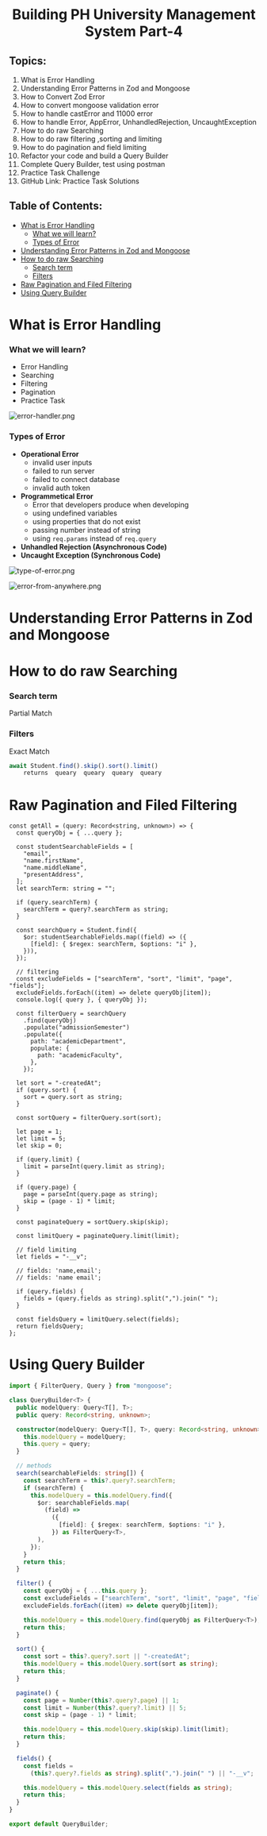 <h1 align='center'>Building PH University Management System Part-4</h1>

## Topics:

1. What is Error Handling
2. Understanding Error Patterns in Zod and Mongoose
3. How to Convert Zod Error
4. How to convert mongoose validation error
5. How to handle castError and 11000 error
6. How to handle Error, AppError, UnhandledRejection, UncaughtException
7. How to do raw Searching
8. How to do raw filtering ,sorting and limiting
9. How to do pagination and field limiting
10. Refactor your code and build a Query Builder
11. Complete Query Builder, test using postman
12. Practice Task Challenge
13. GitHub Link: Practice Task Solutions

## Table of Contents:

- [What is Error Handling](#what-is-error-handling)
  - [What we will learn?](#what-we-will-learn)
  - [Types of Error](#types-of-error)
- [Understanding Error Patterns in Zod and Mongoose](#understanding-error-patterns-in-zod-and-mongoose)
- [How to do raw Searching](#how-to-do-raw-searching)
  - [Search term](#search-term)
  - [Filters](#filters)
- [Raw Pagination and Filed Filtering](#raw-pagination-and-filed-filtering)
- [Using Query Builder](#using-query-builder)

# What is Error Handling

### What we will learn?

- Error Handling
- Searching
- Filtering
- Pagination
- Practice Task

![error-handler.png](https://i.ibb.co/PtjCmtg/error-handler.png)

### Types of Error

- **Operational Error**
  - invalid user inputs
  - failed to run server
  - failed to connect database
  - invalid auth token
- **Programmetical Error**
  - Error that developers produce when developing
  - using undefined variables
  - using properties that do not exist
  - passing number instead of string
  - using `req.params` instead of `req.query`
- **Unhandled Rejection (Asynchronous Code)**
- **Uncaught Exception (Synchronous Code)**

![type-of-error.png](https://i.ibb.co/wQGQ3y1/type-of-error.png)

![error-from-anywhere.png](https://i.ibb.co/BVJtM1R/error-from-anywhere.png)

# Understanding Error Patterns in Zod and Mongoose

# How to do raw Searching

### Search term

Partial Match

### Filters

Exact Match

```ts
await Student.find().skip().sort().limit()
    returns  queary  queary  queary  queary
```

# Raw Pagination and Filed Filtering

```tsx
const getAll = (query: Record<string, unknown>) => {
  const queryObj = { ...query };

  const studentSearchableFields = [
    "email",
    "name.firstName",
    "name.middleName",
    "presentAddress",
  ];
  let searchTerm: string = "";

  if (query.searchTerm) {
    searchTerm = query?.searchTerm as string;
  }

  const searchQuery = Student.find({
    $or: studentSearchableFields.map((field) => ({
      [field]: { $regex: searchTerm, $options: "i" },
    })),
  });

  // filtering
  const excludeFields = ["searchTerm", "sort", "limit", "page", "fields"];
  excludeFields.forEach((item) => delete queryObj[item]);
  console.log({ query }, { queryObj });

  const filterQuery = searchQuery
    .find(queryObj)
    .populate("admissionSemester")
    .populate({
      path: "academicDepartment",
      populate: {
        path: "academicFaculty",
      },
    });

  let sort = "-createdAt";
  if (query.sort) {
    sort = query.sort as string;
  }

  const sortQuery = filterQuery.sort(sort);

  let page = 1;
  let limit = 5;
  let skip = 0;

  if (query.limit) {
    limit = parseInt(query.limit as string);
  }

  if (query.page) {
    page = parseInt(query.page as string);
    skip = (page - 1) * limit;
  }

  const paginateQuery = sortQuery.skip(skip);

  const limitQuery = paginateQuery.limit(limit);

  // field limiting
  let fields = "-__v";

  // fields: 'name,email';
  // fields: 'name email';

  if (query.fields) {
    fields = (query.fields as string).split(",").join(" ");
  }

  const fieldsQuery = limitQuery.select(fields);
  return fieldsQuery;
};
```

# Using Query Builder

```ts
import { FilterQuery, Query } from "mongoose";

class QueryBuilder<T> {
  public modelQuery: Query<T[], T>;
  public query: Record<string, unknown>;

  constructor(modelQuery: Query<T[], T>, query: Record<string, unknown>) {
    this.modelQuery = modelQuery;
    this.query = query;
  }

  // methods
  search(searchableFields: string[]) {
    const searchTerm = this?.query?.searchTerm;
    if (searchTerm) {
      this.modelQuery = this.modelQuery.find({
        $or: searchableFields.map(
          (field) =>
            ({
              [field]: { $regex: searchTerm, $options: "i" },
            }) as FilterQuery<T>,
        ),
      });
    }
    return this;
  }

  filter() {
    const queryObj = { ...this.query };
    const excludeFields = ["searchTerm", "sort", "limit", "page", "fields"];
    excludeFields.forEach((item) => delete queryObj[item]);

    this.modelQuery = this.modelQuery.find(queryObj as FilterQuery<T>);
    return this;
  }

  sort() {
    const sort = this?.query?.sort || "-createdAt";
    this.modelQuery = this.modelQuery.sort(sort as string);
    return this;
  }

  paginate() {
    const page = Number(this?.query?.page) || 1;
    const limit = Number(this?.query?.limit) || 5;
    const skip = (page - 1) * limit;

    this.modelQuery = this.modelQuery.skip(skip).limit(limit);
    return this;
  }

  fields() {
    const fields =
      (this?.query?.fields as string).split(",").join(" ") || "-__v";

    this.modelQuery = this.modelQuery.select(fields as string);
    return this;
  }
}

export default QueryBuilder;
```
